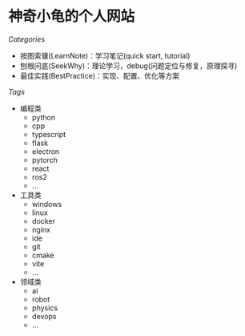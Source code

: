 # 神奇小龟的个人网站

*Categories*
- 按图索骥(LearnNote)：学习笔记(quick start, tutorial)
- 刨根问底(SeekWhy)：理论学习，debug(问题定位与修复，原理探寻)
- 最佳实践(BestPractice)：实现、配置、优化等方案

*Tags*
- 编程类
    - python
    - cpp
    - typescript
    - flask
    - electron
    - pytorch
    - react
    - ros2
    - ...
- 工具类
    - windows
    - linux
    - docker
    - nginx
    - ide
    - git
    - cmake
    - vite
    - ...
- 领域类
    - ai
    - robot
    - physics
    - devops
    - ...
